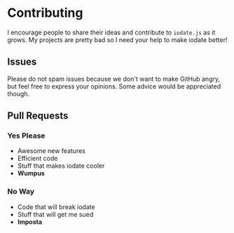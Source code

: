 # Contributing
I encourage people to share their ideas and contribute to `iodate.js` as it grows. My projects are pretty bad so I need your help to make iodate better! 

## Issues
Please do not spam issues because we don't want to make GitHub angry, but feel free to express your opinions. Some advice would be appreciated though.

## Pull Requests
### Yes Please
- Awesome new features 
- Efficient code 
- Stuff that makes iodate cooler
- **Wumpus**

### No Way
- Code that will break iodate
- Stuff that will get me sued 
- **Imposta**
